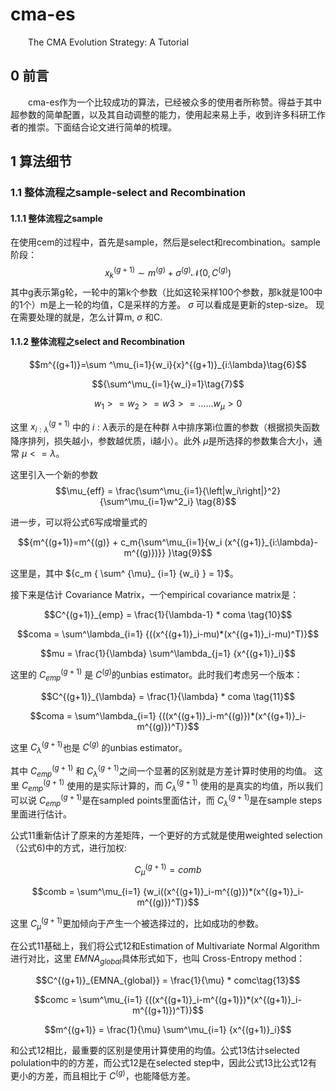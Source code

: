 # cma-es
  
  &emsp;&emsp;The CMA Evolution Strategy: A Tutorial
  
## 0 前言
  
  &emsp;&emsp;cma-es作为一个比较成功的算法，已经被众多的使用者所称赞。得益于其中超参数的简单配置，以及其自动调整的能力，使用起来易上手，收到许多科研工作者的推崇。下面结合论文进行简单的梳理。

## 1 算法细节
  
  ### 1.1 整体流程之sample-select and Recombination 
  #### 1.1.1 整体流程之sample
  
  在使用cem的过程中，首先是sample，然后是select和recombination。sample阶段：
  $${x}^{(g+1)}_{k}\sim {m}^{(g)}+{\sigma }^{(g)}\mathcal{N}(0,{C}^{(g)})$$
  其中g表示第g轮，一轮中的第k个参数（比如这轮采样100个参数，那k就是100中的1个）m是上一轮的均值，C是采样的方差。 $\sigma$ 可以看成是更新的step-size。
  现在需要处理的就是，怎么计算m, $\sigma$ 和C.
  
  #### 1.1.2 整体流程之select and Recombination 
  $$m^{(g+1)}=\sum ^\mu_{i=1}{w_i}{x}^{(g+1)}_{i:\lambda}\tag{6}$$
  
  $${\sum^\mu_{i=1}{w_i}=1}\tag{7}$$
  
  $${w_1>=w_2>=w3>=......w_\mu>0}$$
  
  这里 ${x}^{(g+1)}_{i:\lambda }$ 中的 $i:\lambda$表示的是在种群 $\lambda$中排序第i位置的参数（根据损失函数降序排列，损失越小，参数越优质，i越小）。此外 $\mu$是所选择的参数集合大小，通常 $\mu<=\lambda$。
  
  这里引入一个新的参数 $$\mu_{eff} = \frac{\sum^\mu_{i=1}{\left|w_i\right|}^2} {\sum^\mu_{i=1}w^2_i} \tag{8}$$

  进一步，可以将公式6写成增量式的
  
  $${m^{(g+1)}=m^{(g)} + c_m{\sum^\mu_{i=1}{w_i (x^{(g+1)}_{i:\lambda}-m^{(g)})}} }\tag{9}$$ 
  
  这里是，其中 ${c_m { \sum^ {\mu}_ {i=1} {w_i} } = 1}$。
  
  
  接下来是估计 Covariance Matrix，一个empirical covariance matrix是： 
  
  $$C^{(g+1)}_{emp} =  \frac{1}{\lambda-1} * coma \tag{10}$$
  
  $$coma = \sum^\lambda_{i=1} {((x^{(g+1)}_i-mu)*(x^{(g+1)}_i-mu)^T)}$$
  
  $$mu = \frac{1}{\lambda} \sum^\lambda_{j=1} {x^{(g+1)}_i}$$
  
  这里的 $C^{(g+1)}_{emp}$ 是 $C^{(g)}$的unbias estimator。此时我们考虑另一个版本：
  
  $$C^{(g+1)}_{\lambda} =  \frac{1}{\lambda} * coma \tag{11}$$
  
  $$coma = \sum^\lambda_{i=1} {((x^{(g+1)}_i-m^{(g)})*(x^{(g+1)}_i-m^{(g)})^T)}$$
  
  这里 $C^{(g+1)}_{\lambda}$也是 $C^{(g)}$ 的unbias estimator。
  
  其中 $C^{(g+1)} _ {emp}$ 和 $C^{(g+1)} _ \lambda$之间一个显著的区别就是方差计算时使用的均值。 这里 $C^{(g+1)} _ {emp}$ 使用的是实际计算的，而 $C^{(g+1)} _ {\lambda}$ 使用的是真实的均值，所以我们可以说 $C^{(g+1)} _ {emp}$是在sampled points里面估计，而 $C^{(g+1)} _ {\lambda}$是在sample steps里面进行估计。
  
  公式11重新估计了原来的方差矩阵，一个更好的方式就是使用weighted selection（公式6)中的方式，进行加权:
  
  $$C^{(g+1)}_{\mu} =  comb\tag{12}$$
  
  $$comb = \sum^\mu_{i=1} {w_i((x^{(g+1)}_i-m^{(g)})*(x^{(g+1)}_i-m^{(g)})^T)}$$
  
  这里 $C^{(g+1)} _ {\mu}$更加倾向于产生一个被选择过的，比如成功的参数。
  
  在公式11基础上，我们将公式12和Estimation of Multivariate Normal Algorithm 进行对比，这里 $EMNA _ {global}$具体形式如下，也叫 Cross-Entropy method：
  
  $$C^{(g+1)}_{EMNA_{global}} =  \frac{1}{\mu} * comc\tag{13}$$
  
  $$comc = \sum^\mu_{i=1} {((x^{(g+1)}_i-m^{(g+1)})*(x^{(g+1)}_i-m^{(g+1)})^T)}$$
  
  $$m^{(g+1)} = \frac{1}{\mu} \sum^\mu_{i=1} {x^{(g+1)}_i}$$
  
  和公式12相比，最重要的区别是使用计算使用的均值。公式13估计selected polulation中的的方差，而公式12是在selected step中，因此公式13比公式12有更小的方差，而且相比于 $C^{(g)}$，也能降低方差。
  
  
